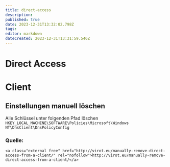 ```yaml
---
title: direct-access
description: 
published: true
date: 2023-12-31T13:32:02.798Z
tags: 
editor: markdown
dateCreated: 2023-12-31T13:31:59.546Z
---
```


# Direct Access

# <span class="mw-headline" id="bkmrk-client-1">Client</span>

## <span id="bkmrk-"></span><span class="mw-headline" id="bkmrk-einstellungen-manuel-1">Einstellungen manuell löschen</span>

Alle Schlüssel unter folgenden Pfad löschen  
`HKEY_LOCAL_MACHINE\SOFTWARE\Policies\Microsoft\Windows NT\DnsClient\DnsPolicyConfig`

### <span class="mw-headline" id="bkmrk-quelle%3A-1">Quelle:</span>

```
<a class="external free" href="http://virot.eu/manually-remove-direct-access-from-a-client/" rel="nofollow">http://virot.eu/manually-remove-direct-access-from-a-client/</a>
```